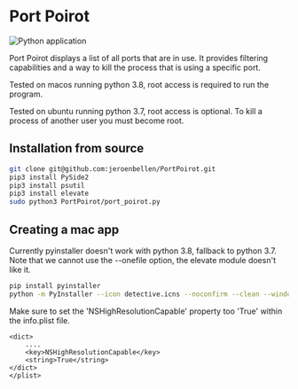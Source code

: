 # Port Poirot

![Python application](https://github.com/jeroenbellen/PortPoirot/workflows/Python%20application/badge.svg)

Port Poirot displays a list of all ports that are in use. It provides filtering capabilities and a way to kill the process
that is using a specific port.

Tested on macos running python 3.8, root access is required to run the program.

Tested on ubuntu running python 3.7, root access is optional. To kill a process of another user you must become root.

## Installation from source
```bash
git clone git@github.com:jeroenbellen/PortPoirot.git
pip3 install PySide2
pip3 install psutil
pip3 install elevate
sudo python3 PortPoirot/port_poirot.py
```

## Creating a mac app
Currently pyinstaller doesn't work with python 3.8, fallback to python 3.7.
Note that we cannot use the --onefile option, the elevate module doesn't like it.
```bash
pip install pyinstaller
python -m PyInstaller --icon detective.icns --noconfirm --clean --windowed port_poirot.py
```
Make sure to set the 'NSHighResolutionCapable' property too 'True' within the info.plist file.
```
<dict>
    ....
	<key>NSHighResolutionCapable</key>
	<string>True</string>
</dict>
</plist>
```
